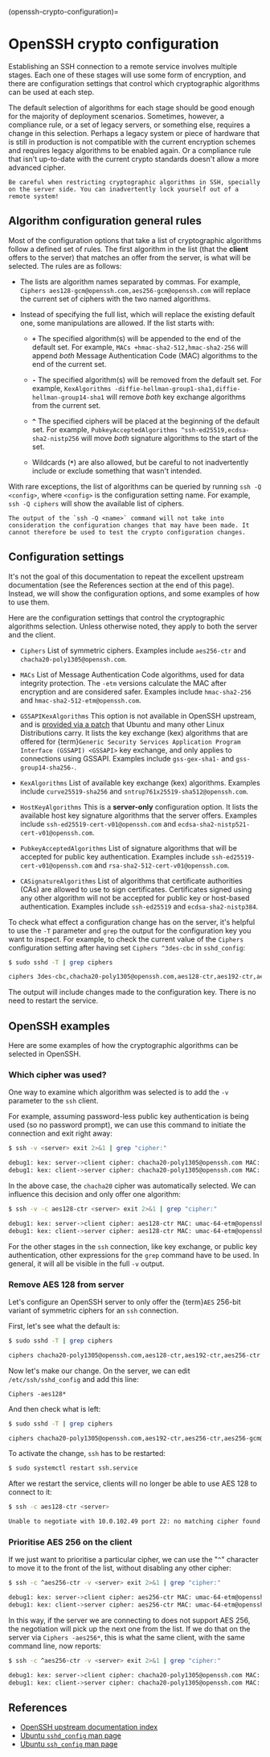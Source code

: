 (openssh-crypto-configuration)=
# OpenSSH crypto configuration

Establishing an SSH connection to a remote service involves multiple stages. Each one of these stages will use some form of encryption, and there are configuration settings that control which cryptographic algorithms can be used at each step.

The default selection of algorithms for each stage should be good enough for the majority of deployment scenarios. Sometimes, however, a compliance rule, or a set of legacy servers, or something else, requires a change in this selection. Perhaps a legacy system or piece of hardware that is still in production is not compatible with the current encryption schemes and requires legacy algorithms to be enabled again. Or a compliance rule that isn't up-to-date with the current crypto standards doesn't allow a more advanced cipher.

```{warning}
Be careful when restricting cryptographic algorithms in SSH, specially on the server side. You can inadvertently lock yourself out of a remote system!
```

## Algorithm configuration general rules

Most of the configuration options that take a list of cryptographic algorithms follow a defined set of rules. The first algorithm in the list (that the **client** offers to the server) that matches an offer from the server, is what will be selected. The rules are as follows:

* The lists are algorithm names separated by commas. For example, `Ciphers aes128-gcm@openssh.com,aes256-gcm@openssh.com` will replace the current set of ciphers with the two named algorithms.

* Instead of specifying the full list, which will replace the existing default one, some manipulations are allowed. If the list starts with:

  * **`+`**
     The specified algorithm(s) will be appended to the end of the default set. For example, `MACs +hmac-sha2-512,hmac-sha2-256` will append *both* Message Authentication Code (MAC) algorithms to the end of the current set.

  * **`-`**
     The specified algorithm(s) will be removed from the default set. For example, `KexAlgorithms -diffie-hellman-group1-sha1,diffie-hellman-group14-sha1` will remove *both* key exchange algorithms from the current set.

  * **`^`**
     The specified ciphers will be placed at the beginning of the default set. For example, `PubkeyAcceptedAlgorithms ^ssh-ed25519,ecdsa-sha2-nistp256` will move *both* signature algorithms to the start of the set.
  
  * Wildcards (**`*`**) are also allowed, but be careful to not inadvertently include or exclude something that wasn't intended.

With rare exceptions, the list of algorithms can be queried by running `ssh -Q <config>`, where `<config>` is the configuration setting name. For example, `ssh -Q ciphers` will show the available list of ciphers.

```{note}
The output of the `ssh -Q <name>` command will not take into consideration the configuration changes that may have been made. It cannot therefore be used to test the crypto configuration changes.
```

## Configuration settings

It's not the goal of this documentation to repeat the excellent upstream documentation (see the References section at the end of this page). Instead, we will show the configuration options, and some examples of how to use them.

Here are the configuration settings that control the cryptographic algorithms selection. Unless otherwise noted, they apply to both the server and the client.

* `Ciphers`
    List of symmetric ciphers. Examples include `aes256-ctr` and `chacha20-poly1305@openssh.com`.

* `MACs`
    List of Message Authentication Code algorithms, used for data integrity protection. The `-etm` versions calculate the MAC after encryption and are considered safer. Examples include `hmac-sha2-256` and `hmac-sha2-512-etm@openssh.com`.

* `GSSAPIKexAlgorithms`
    This option is not available in OpenSSH upstream, and is [provided via a patch](https://git.launchpad.net/ubuntu/+source/openssh/tree/debian/patches/gssapi.patch?h=applied/ubuntu/jammy-devel) that Ubuntu and many other Linux Distributions carry. It lists the key exchange (kex) algorithms that are offered for {term}`Generic Security Services Application Program Interface (GSSAPI) <GSSAPI>` key exchange, and only applies to connections using GSSAPI. Examples include `gss-gex-sha1-` and `gss-group14-sha256-`.

* `KexAlgorithms`
    List of available key exchange (kex) algorithms. Examples include `curve25519-sha256` and `sntrup761x25519-sha512@openssh.com`.

* `HostKeyAlgorithms`
    This is a **server-only** configuration option. It lists the available host key signature algorithms that the server offers. Examples include `ssh-ed25519-cert-v01@openssh.com` and `ecdsa-sha2-nistp521-cert-v01@openssh.com`.

* `PubkeyAcceptedAlgorithms`
    List of signature algorithms that will be accepted for public key authentication. Examples include `ssh-ed25519-cert-v01@openssh.com` and `rsa-sha2-512-cert-v01@openssh.com`.

* `CASignatureAlgorithms`
    List of algorithms that certificate authorities (CAs) are allowed to use to sign certificates. Certificates signed using any other algorithm will not be accepted for public key or host-based authentication. Examples include `ssh-ed25519` and `ecdsa-sha2-nistp384`.

To check what effect a configuration change has on the server, it's helpful to use the `-T` parameter and `grep` the output for the configuration key you want to inspect. For example, to check the current value of the `Ciphers` configuration setting after having set `Ciphers ^3des-cbc` in `sshd_config`:

```bash
$ sudo sshd -T | grep ciphers

ciphers 3des-cbc,chacha20-poly1305@openssh.com,aes128-ctr,aes192-ctr,aes256-ctr,aes128-gcm@openssh.com,aes256-gcm@openssh.com
```

The output will include changes made to the configuration key. There is no need to restart the service.
    
## OpenSSH examples

Here are some examples of how the cryptographic algorithms can be selected in OpenSSH.

### Which cipher was used?

One way to examine which algorithm was selected is to add the `-v` parameter to the `ssh` client.

For example, assuming password-less public key authentication is being used (so no password prompt), we can use this command to initiate the connection and exit right away:

```bash
$ ssh -v <server> exit 2>&1 | grep "cipher:"

debug1: kex: server->client cipher: chacha20-poly1305@openssh.com MAC: <implicit> compression: none
debug1: kex: client->server cipher: chacha20-poly1305@openssh.com MAC: <implicit> compression: none
```

In the above case, the `chacha20` cipher was automatically selected. We can influence this decision and only offer one algorithm:

```bash
$ ssh -v -c aes128-ctr <server> exit 2>&1 | grep "cipher:"

debug1: kex: server->client cipher: aes128-ctr MAC: umac-64-etm@openssh.com compression: none
debug1: kex: client->server cipher: aes128-ctr MAC: umac-64-etm@openssh.com compression: none
```

For the other stages in the `ssh` connection, like key exchange, or public key authentication, other expressions for the `grep` command have to be used. In general, it will all be visible in the full `-v` output.

### Remove AES 128 from server

Let's configure an OpenSSH server to only offer the {term}`AES` 256-bit variant of symmetric ciphers for an `ssh` connection.

First, let's see what the default is:

```bash
$ sudo sshd -T | grep ciphers

ciphers chacha20-poly1305@openssh.com,aes128-ctr,aes192-ctr,aes256-ctr,aes128-gcm@openssh.com,aes256-gcm@openssh.com
```

Now let's make our change. On the server, we can edit `/etc/ssh/sshd_config` and add this line:

```text
Ciphers -aes128*
```

And then check what is left:

```bash
$ sudo sshd -T | grep ciphers

ciphers chacha20-poly1305@openssh.com,aes192-ctr,aes256-ctr,aes256-gcm@openssh.com
```

To activate the change, `ssh` has to be restarted:

```bash
$ sudo systemctl restart ssh.service
```

After we restart the service, clients will no longer be able to use AES 128 to connect to it:

```bash
$ ssh -c aes128-ctr <server>

Unable to negotiate with 10.0.102.49 port 22: no matching cipher found. Their offer: chacha20-poly1305@openssh.com,aes192-ctr,aes256-ctr,aes256-gcm@openssh.com
```

### Prioritise AES 256 on the client

If we just want to prioritise a particular cipher, we can use the "`^`" character to move it to the front of the list, without disabling any other cipher:

```bash
$ ssh -c ^aes256-ctr -v <server> exit 2>&1 | grep "cipher:"

debug1: kex: server->client cipher: aes256-ctr MAC: umac-64-etm@openssh.com compression: none
debug1: kex: client->server cipher: aes256-ctr MAC: umac-64-etm@openssh.com compression: none
```

In this way, if the server we are connecting to does not support AES 256, the negotiation will pick up the next one from the list. If we do that on the server via `Ciphers -aes256*`, this is what the same client, with the same command line, now reports:

```bash
$ ssh -c ^aes256-ctr -v <server> exit 2>&1 | grep "cipher:"

debug1: kex: server->client cipher: chacha20-poly1305@openssh.com MAC: <implicit> compression: none
debug1: kex: client->server cipher: chacha20-poly1305@openssh.com MAC: <implicit> compression: none
```

## References

* [OpenSSH upstream documentation index](https://www.openssh.com/manual.html)
* [Ubuntu `sshd_config` man page](https://manpages.ubuntu.com/manpages/jammy/man5/sshd_config.5.html)
* [Ubuntu `ssh_config` man page](https://manpages.ubuntu.com/manpages/jammy/man5/ssh_config.5.html)
